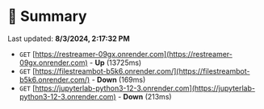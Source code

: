 # 📖 Summary
Last updated: **8/3/2024, 2:17:32 PM**

- `GET` [https://restreamer-09gx.onrender.com](https://restreamer-09gx.onrender.com) - **Up** (13725ms)
- `GET` [https://filestreambot-b5k6.onrender.com/](https://filestreambot-b5k6.onrender.com/) - **Down** (169ms)
- `GET` [https://jupyterlab-python3-12-3.onrender.com](https://jupyterlab-python3-12-3.onrender.com) - **Down** (213ms)
